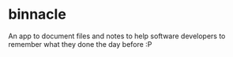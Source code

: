 # binnacle
An app to document files and notes to help software developers to remember what they done the day before :P
